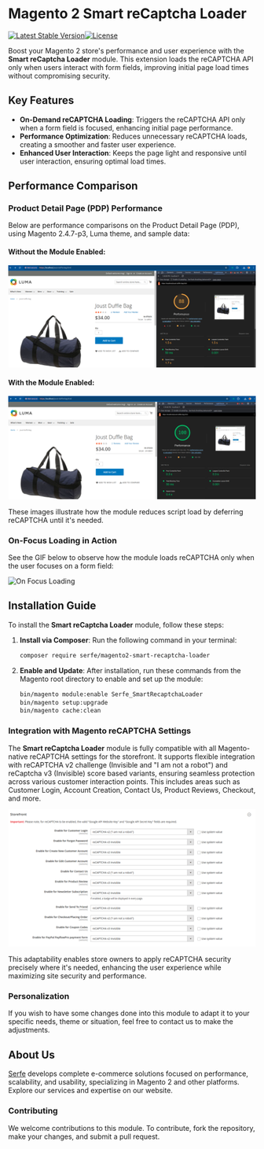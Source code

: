# Magento 2 Smart reCaptcha Loader

[![Latest Stable Version](https://poser.pugx.org/serfe/magento2-smart-recaptcha-loader/version)](https://packagist.org/packages/serfe/magento2-smart-recaptcha-loader)[![License](http://poser.pugx.org/serfe/magento2-smart-recaptcha-loader/license)](https://packagist.org/packages/serfe/magento2-smart-recaptcha-loader)

Boost your Magento 2 store's performance and user experience with the **Smart reCaptcha Loader** module. This extension loads the reCAPTCHA API only when users interact with form fields, improving initial page load times without compromising security.

## Key Features

- **On-Demand reCAPTCHA Loading**: Triggers the reCAPTCHA API only when a form field is focused, enhancing initial page performance.
- **Performance Optimization**: Reduces unnecessary reCAPTCHA loads, creating a smoother and faster user experience.
- **Enhanced User Interaction**: Keeps the page light and responsive until user interaction, ensuring optimal load times.

## Performance Comparison

### Product Detail Page (PDP) Performance
Below are performance comparisons on the Product Detail Page (PDP), using Magento 2.4.7-p3, Luma theme, and sample data:

#### Without the Module Enabled:
![PDP Without Module](docs/pdp_without_module.png)

#### With the Module Enabled:
![PDP With Module](docs/pdp_with_module.png)

These images illustrate how the module reduces script load by deferring reCAPTCHA until it's needed.

### On-Focus Loading in Action
See the GIF below to observe how the module loads reCAPTCHA only when the user focuses on a form field:

![On Focus Loading](docs/on_focus_loading.gif)

## Installation Guide

To install the **Smart reCaptcha Loader** module, follow these steps:

1. **Install via Composer**:
   Run the following command in your terminal:

   ```bash
   composer require serfe/magento2-smart-recaptcha-loader
   ```

2. **Enable and Update**:
   After installation, run these commands from the Magento root directory to enable and set up the module:

   ```bash
   bin/magento module:enable Serfe_SmartRecaptchaLoader
   bin/magento setup:upgrade
   bin/magento cache:clean
   ```
### Integration with Magento reCAPTCHA Settings

The **Smart reCaptcha Loader** module is fully compatible with all Magento-native reCAPTCHA settings for the storefront. It supports flexible integration with reCAPTCHA v2 challenge (Invisible and "I am not a robot") and reCaptcha v3 (Invisible) score based variants, ensuring seamless protection across various customer interaction points. This includes areas such as Customer Login, Account Creation, Contact Us, Product Reviews, Checkout, and more.

![reCAPTCHA Loader Compatibility](docs/reCaptchaLoaderCompatibility.png)

This adaptability enables store owners to apply reCAPTCHA security precisely where it's needed, enhancing the user experience while maximizing site security and performance.

### Personalization
If you wish to have some changes done into this module to adapt it to your specific needs, theme or situation, feel free to contact us to make the adjustments.

## About Us

[Serfe](https://www.serfe.com/?utm_medium=referral_profile&utm_source=github&utm_campaign=115959) develops complete e-commerce solutions focused on performance, scalability, and usability, specializing in Magento 2 and other platforms. Explore our services and expertise on our website.

### Contributing

We welcome contributions to this module. To contribute, fork the repository, make your changes, and submit a pull request.
